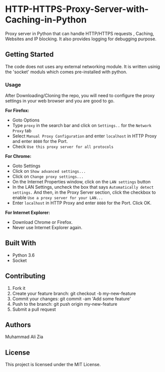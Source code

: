 # HTTP-HTTPS-Proxy-Server-with-Caching-in-Python

Proxy server in Python that can handle HTTP/HTTPS requests , Caching, Websites and IP blocking. It also provides logging for debugging purpose.


## Getting Started
 
The code does not uses any external networking module. It is written usinig the 'socket' moduls which comes pre-installed with python.


### Usage

After Downloading/Cloning the repo, you will need to configure the proxy settings in your web browser and you are good to go.

**For Firefox:**
* Goto Options
* Type `proxy` in the search bar and click on `Settings..` for the  `Network Proxy` tab
* Select `Manual Proxy Configuration` and enter `localhost` in HTTP Proxy and enter `8080` for the Port.
* Check `Use this proxy server for all protocols`

**For Chrome:**
* Goto Settings
* Click on `Show advanced settings...`
* Click on `Change proxy settings...`
* On the Internet Properties window, click on the `LAN settings` button
* In the LAN Settings, uncheck the box that says `Automatically detect settings.` And then, in the Proxy Server section, click the checkbox to enable `Use a proxy server for your LAN...`
* Enter `localhost` in HTTP Proxy and enter `8080` for the Port. Click OK.

**For Internet Explorer:**
* Download Chrome or Firefox.
* Never use Internet Explorer again.


## Built With

* Python 3.6
* Socket

## Contributing

1. Fork it
2. Create your feature branch: git checkout -b my-new-feature
3. Commit your changes: git commit -am 'Add some feature'
4. Push to the branch: git push origin my-new-feature
5. Submit a pull request

## Authors

Muhammad Ali Zia

## License

This project is licensed under the MIT License.

